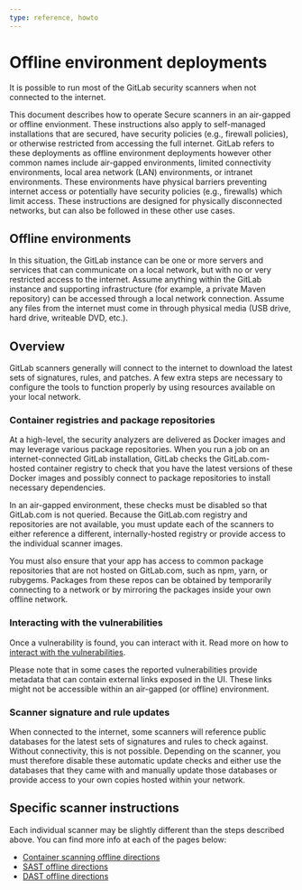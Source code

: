 ```yaml
---
type: reference, howto
---
```


# Offline environment deployments

It is possible to run most of the GitLab security scanners when not
connected to the internet.

This document describes how to operate Secure scanners in an air-gapped or offline envionment. These instructions also apply to
self-managed installations that are secured, have security policies (e.g., firewall policies), or otherwise restricted from
accessing the full internet. GitLab refers to these deployments as offline environment deployments however other common names
include air-gapped environments, limited connectivity environments, local area network (LAN) environments, or intranet
environments. These environments have physical barriers preventing internet access or potentially have security
policies (e.g., firewalls) which limit access.  These instructions are designed for physically disconnected networks, but can
also be followed in these other use cases.

## Offline environments

In this situation, the GitLab instance can be one or more servers and services that can communicate
on a local network, but with no or very restricted access to the internet. Assume anything within
the GitLab instance and supporting infrastructure (for example, a private Maven repository) can be
accessed through a local network connection. Assume any files from the internet must come in through
physical media (USB drive, hard drive, writeable DVD, etc.).

## Overview

GitLab scanners generally will connect to the internet to download the
latest sets of signatures, rules, and patches. A few extra steps are necessary
to configure the tools to function properly by using resources available on your local network.

### Container registries and package repositories

At a high-level, the security analyzers are delivered as Docker images and
may leverage various package repositories. When you run a job on
an internet-connected GitLab installation, GitLab checks the GitLab.com-hosted
container registry to check that you have the latest versions of these Docker images
and possibly connect to package repositories to install necessary dependencies.

In an air-gapped environment, these checks must be disabled so that GitLab.com is not
queried. Because the GitLab.com registry and repositories are not available,
you must update each of the scanners to either reference a different,
internally-hosted registry or provide access to the individual scanner images.

You must also ensure that your app has access to common package repositories
that are not hosted on GitLab.com, such as npm, yarn, or rubygems. Packages
from these repos can be obtained by temporarily connecting to a network or by
mirroring the packages inside your own offline network.

### Interacting with the vulnerabilities

Once a vulnerability is found, you can interact with it. Read more on how to [interact with the vulnerabilities](../index.md#interacting-with-the-vulnerabilities).

Please note that in some cases the reported vulnerabilities provide metadata that can contain external links exposed in the UI. These links might not be accessible within an air-gapped (or offline) environment.

### Scanner signature and rule updates

When connected to the internet, some scanners will reference public databases
for the latest sets of signatures and rules to check against. Without connectivity,
this is not possible. Depending on the scanner, you must therefore disable
these automatic update checks and either use the databases that they came
with and manually update those databases or provide access to your own copies
hosted within your network.

## Specific scanner instructions

Each individual scanner may be slightly different than the steps described
above. You can find more info at each of the pages below:

- [Container scanning offline directions](../container_scanning/index.md#running-container-scanning-in-an-offline-environment-deployment)
- [SAST offline directions](../sast/index.md#gitlab-sast-in-an-offline-environment-deployment)
- [DAST offline directions](../dast/index.md#running-dast-in-an-offline-environment-deployment)
